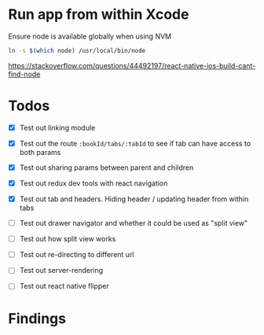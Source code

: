 
# Run app from within Xcode

Ensure node is available globally when using NVM

```bash
ln -s $(which node) /usr/local/bin/node
```
https://stackoverflow.com/questions/44492197/react-native-ios-build-cant-find-node



# Todos

- [x] Test out linking module
- [x] Test out the route `:bookId/tabs/:tabId` to see if tab can have access to both params
- [x] Test out sharing params between parent and children
- [x] Test out redux dev tools with react navigation
- [x] Test out tab and headers. Hiding header / updating header from within tabs
- [ ] Test out drawer navigator and whether it could be used as "split view"
- [ ] Test out how split view works
- [ ] Test out re-directing to different url
- [ ] Test out server-rendering
- [ ] Test out react native flipper


# Findings

